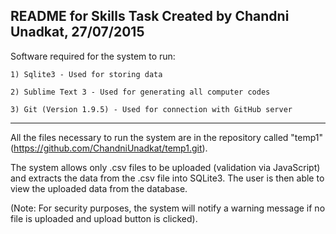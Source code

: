 README for Skills Task
Created by Chandni Unadkat, 27/07/2015
--------------------------------------

Software required for the system to run:

    1) Sqlite3 - Used for storing data

    2) Sublime Text 3 - Used for generating all computer codes
      
    3) Git (Version 1.9.5) - Used for connection with GitHub server

-----------------------------------------------------------------------------------------------------

All the files necessary to run the system are in the repository called "temp1" (https://github.com/ChandniUnadkat/temp1.git).

The system allows only .csv files to be uploaded (validation via JavaScript) and extracts the data from the .csv file into SQLite3. The user is then able to view the uploaded data from the database.

(Note: For security purposes, the system will notify a warning message if no file is uploaded and upload button is clicked). 

